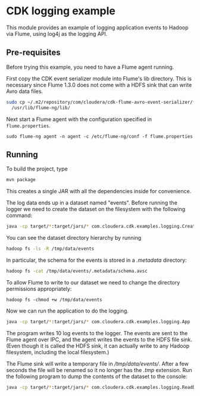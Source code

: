 CDK logging example
=========================

This module provides an example of logging application events to Hadoop via Flume, using
log4j as the logging API.

## Pre-requisites

Before trying this example, you need to have a Flume agent running.

First copy the CDK event serializer module into Flume's lib directory. This is necessary
since Flume 1.3.0 does not come with a HDFS sink that can write Avro data files.

```bash
sudo cp ~/.m2/repository/com/cloudera/cdk-flume-avro-event-serializer/*/cdk-flume-avro-event-serializer-*-SNAPSHOT.jar \
  /usr/lib/flume-ng/lib/
```

Next start a Flume agent with the configuration specified in `flume.properties`.

```
sudo flume-ng agent -n agent -c /etc/flume-ng/conf -f flume.properties
```

## Running

To build the project, type

```bash
mvn package
```

This creates a single JAR with all the dependencies inside for convenience.

The log data ends up in a dataset named "events". Before running the logger we need
to create the dataset on the filesystem with the following command:

```bash
java -cp target/*:target/jars/* com.cloudera.cdk.examples.logging.CreateDataset
```

You can see the dataset directory hierarchy by running

```bash
hadoop fs -ls -R /tmp/data/events
```

In particular, the schema for the events is stored in a _.metadata_ directory:

```bash
hadoop fs -cat /tmp/data/events/.metadata/schema.avsc
```

To allow Flume to write to our dataset we need to change the directory
permissions appropriately:

```
hadoop fs -chmod +w /tmp/data/events
```

Now we can run the application to do the logging.

```bash
java -cp target/*:target/jars/* com.cloudera.cdk.examples.logging.App
```

The program writes 10 log events to the logger. The events are sent to the Flume agent
over IPC, and the agent writes the events to the HDFS file sink. (Even though it is
called the HDFS sink, it can actually write to any Hadoop filesystem,
including the local filesystem.)

The Flume sink will write a temporary file in _/tmp/data/events/_. After a few seconds
the file will be renamed so it no longer has the _.tmp_ extension. Run the following
program to dump the contents of the dataset to the console:

```bash
java -cp target/*:target/jars/* com.cloudera.cdk.examples.logging.ReadDataset
```

